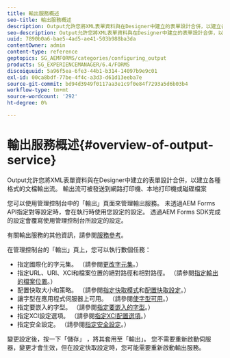```yaml
---
title: 輸出服務概述
seo-title: 輸出服務概述
description: Output允許您將XML表單資料與在Designer中建立的表單設計合併，以建立各種格式的文檔輸出流。
seo-description: Output允許您將XML表單資料與在Designer中建立的表單設計合併，以建立各種格式的文檔輸出流。
uuid: 7890b0a6-bae5-4ad5-ae41-503b988ba3da
contentOwner: admin
content-type: reference
geptopics: SG_AEMFORMS/categories/configuring_output
products: SG_EXPERIENCEMANAGER/6.4/FORMS
discoiquuid: 5a96f5ea-6fe3-44b1-b314-14097b9e9c01
exl-id: 00ca8bdf-77be-4f4c-a3d3-d61d13eeba7e
source-git-commit: bd94d3949f0117aa3e1c9f0e84f7293a5d6b03b4
workflow-type: tm+mt
source-wordcount: '292'
ht-degree: 0%

---
```


# 輸出服務概述{#overview-of-output-service}

Output允許您將XML表單資料與在Designer中建立的表單設計合併，以建立各種格式的文檔輸出流。 輸出流可被發送到網路打印機、本地打印機或磁碟檔案

您可以使用管理控制台中的「輸出」頁面來管理輸出服務。 未透過AEM Forms API指定對等設定時，會在執行時使用您設定的設定。 透過AEM Forms SDK完成的設定會覆寫使用管理控制台所設定的設定。

有關輸出服務的其他資訊，請參閱[服務參考](https://www.adobe.com/go/learn_aemforms_services_61)。

在管理控制台的「輸出」頁上，您可以執行數個任務：

* 指定國際化的字元集。 （請參閱[更改字元集](/help/forms/using/admin-help/change-character-set.md#change-the-character-set)。）
* 指定URL、URI、XCI和檔案位置的絕對路徑和相對路徑。 （請參閱[指定輸出的檔案位置](/help/forms/using/admin-help/specify-file-locations-output.md#specify-file-locations-for-output)。）
* 配置快取大小和策略。 （請參閱[指定快取模式](/help/forms/using/admin-help/configuring-caching-output.md#specifying-the-cache-mode)和[配置快取設定](/help/forms/using/admin-help/configuring-caching-output.md#configuring-cache-settings)。）
* 讓字型在應用程式伺服器上可用。 （請參閱[使字型可用](/help/forms/using/admin-help/make-fonts-available.md#make-fonts-available)。）
* 指定要嵌入的字型。 （請參閱[指定要嵌入的字型](/help/forms/using/admin-help/specify-fonts-embed.md#specify-fonts-to-embed)。）
* 指定XCI設定選項。 （請參閱[指定XCI配置選項](/help/forms/using/admin-help/specify-xci-configuration-options.md#specify-xci-configuration-options)。）
* 指定安全設定。 （請參閱[指定安全設定](/help/forms/using/admin-help/specify-security-settings.md#specify-security-settings)。）

變更設定後，按一下「儲存」 ，將其套用至「輸出」。 您不需要重新啟動伺服器，變更才會生效，但在設定快取設定時，您可能需要重新啟動輸出服務。

